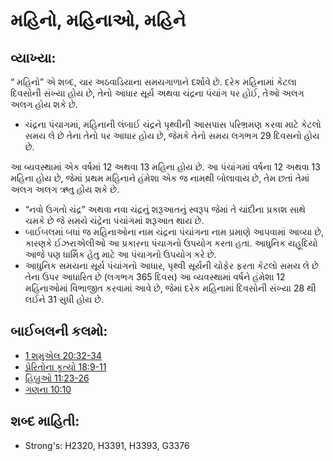 # મહિનો, મહિનાઓ, મહિને 

## વ્યાખ્યા: 

“ મહિનો” એ શબ્દ, ચાર અઠવાડિયાના સમયગાળાને દર્શાવે છે.
દરેક મહિનામાં કેટલા દિવસોની સંખ્યા હોય છે, તેનો આધાર સૂર્ય અથવા ચંદ્રના પંચાંગ પર હોઈ, તેઓ અલગ અલગ હોય શકે છે.

* ચંદ્રના પંચાગમાં, મહિનાની લંબાઈ ચંદ્રને પૃથ્વીની આસપાસ પરિભ્રમણ કરવા માટે કેટલો સમય લે છે તેના તેનો પર આધાર હોય છે, જેમકે તેનો સમય લગભગ 29 દિવસનો હોય છે.

આ વ્યવસ્થામાં એક વર્ષમાં 12 અથવા 13 મહિના હોય છે.
આ પંચાંગમાં વર્ષના 12 અથવા 13 મહિના હોય છે, જેમાં પ્રથમ મહિનાને  હંમેશા એક જ નામથી બોલાવાય છે, તેમ છતાં તેમાં અલગ અલગ ઋતુ હોય શકે છે.

* “નવો ઉગતો ચંદ્ર” અથવા નવા ચંદ્રનું શરૂઆતનું સ્વરૂપ જેમાં તે ચાંદીના પ્રકાશ સાથે ચમકે છે જે સમયે ચંદ્રેના પંચાંગમાં શરૂઆત થાય છે.
* બાઈબલમાં બધાં જ મહિનાઓના નામ ચંદ્રના પંચાંગના નામ પ્રમાણે આપવામાં આવ્યા છે, કારણકે ઈઝરાએલીઓ આ પ્રકારના પંચાગનો ઉપયોગ કરતા હતા. આધુનિક યહૂદિયો આજે પણ ધાર્મિક હેતુ માટે આ પંચાગનો ઉપયોગ કરે છે.
* આધુનિક સમયના સૂર્ય પંચાંગનો આધાર, પૃથ્વી સૂર્યની ચોફેર ફરતા કેટલો સમય લે છે તેના ઉપર આધારિત છે (લગભગ 365 દિવસ) આ વ્યવસ્થામાં વર્ષને હંમેશા 12 મહિનાઓમાં વિભાજીત કરવામાં આવે છે, જેમાં દરેક મહિનામાં દિવસોની સંખ્યા 28 થી લઈને 31 સુધી હોય છે.

## બાઈબલની કલમો: 

* [1 શમુએલ 20:32-34](rc://gu/tn/help/1sa/20/32)
* [પ્રેરિતોના કૃત્યો 18:9-11](rc://gu/tn/help/act/18/09)
* [હિબ્રુઓ 11:23-26](rc://gu/tn/help/heb/11/23)
* [ગણના 10:10](rc://gu/tn/help/num/10/10)

## શબ્દ માહિતી: 

* Strong's: H2320, H3391, H3393, G3376
